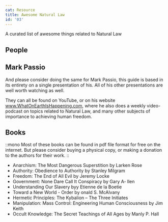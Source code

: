 ```yaml
---
cat: Resource
title: Awesome Natural Law
id: '03'
---
```


<span class="desc">A curated list of awesome things related to Natural Law</span>

## People

## Mark Passio

 And please consider doing the same for Mark Passio, this guide is based in its entirety on a single presentation of his. All of his other presentations are well worth watching as well.

They can all be found on YouTube, or on his website www.WhatOnEarthIsHappening.com, where he also does a weekly video-podcast on topics related to Natural Law, and many other subjects of importance to achieving human freedom.

## Books

::mono
Most of these books can be found in pdf file format for free on the internet. But please consider buying a physical copy, or making a donation to the authors for their work.
::

- Anarchism: The Most Dangerous Superstition by Larken Rose
- Authority: Obedience to Authority by Stanley Milgram
- Freedom: The End of All Evil by Jeremy Locke
- Government: None Dare Call It Conspiracy by Gary A- llen
- Understanding Our Slavery byy Etienne de la Boetie
- Toward a New World - Order by  onald S. McAlvany
- Hermetic Principles: The Kybalion – The Three Initiates
- Manipulation: Mass Control: Engineering Human Consciousness by Jim Keith
- Occult Knowledge: The Secret Teachings of All Ages by Manly P. Hall

